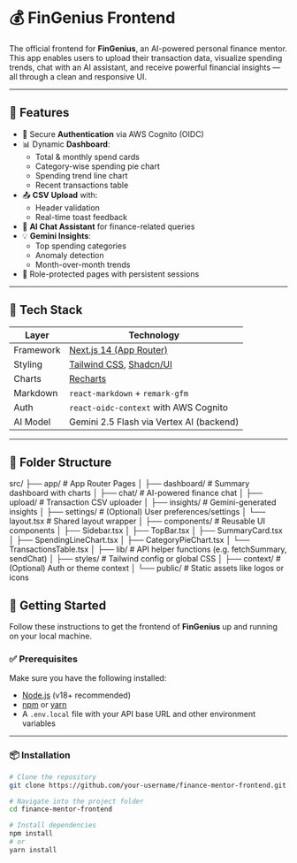 # 💰 FinGenius Frontend

The official frontend for **FinGenius**, an AI-powered personal finance mentor. This app enables users to upload their transaction data, visualize spending trends, chat with an AI assistant, and receive powerful financial insights — all through a clean and responsive UI.

---

## 🚀 Features

- 🔐 Secure **Authentication** via AWS Cognito (OIDC)
- 📊 Dynamic **Dashboard**:
  - Total & monthly spend cards
  - Category-wise spending pie chart
  - Spending trend line chart
  - Recent transactions table
- 📤 **CSV Upload** with:
  - Header validation
  - Real-time toast feedback
- 💬 **AI Chat Assistant** for finance-related queries
- 💡 **Gemini Insights**:
  - Top spending categories
  - Anomaly detection
  - Month-over-month trends
- 🎯 Role-protected pages with persistent sessions

---

## 🧱 Tech Stack

| Layer      | Technology              |
|------------|--------------------------|
| Framework  | [Next.js 14 (App Router)](https://nextjs.org/) |
| Styling    | [Tailwind CSS](https://tailwindcss.com/), [Shadcn/UI](https://ui.shadcn.dev/) |
| Charts     | [Recharts](https://recharts.org/en-US/) |
| Markdown   | `react-markdown` + `remark-gfm` |
| Auth       | `react-oidc-context` with AWS Cognito |
| AI Model   | Gemini 2.5 Flash via Vertex AI (backend) |

---

## 📁 Folder Structure
src/
├── app/                        # App Router Pages
│   ├── dashboard/             # Summary dashboard with charts
│   ├── chat/                  # AI-powered finance chat
│   ├── upload/                # Transaction CSV uploader
│   ├── insights/              # Gemini-generated insights
│   ├── settings/              # (Optional) User preferences/settings
│   └── layout.tsx            # Shared layout wrapper
│
├── components/                # Reusable UI components
│   ├── Sidebar.tsx
│   ├── TopBar.tsx
│   ├── SummaryCard.tsx
│   ├── SpendingLineChart.tsx
│   ├── CategoryPieChart.tsx
│   └── TransactionsTable.tsx
│
├── lib/                       # API helper functions (e.g. fetchSummary, sendChat)
│
├── styles/                    # Tailwind config or global CSS
│
├── context/                   # (Optional) Auth or theme context
│
└── public/                    # Static assets like logos or icons

## 🚀 Getting Started

Follow these instructions to get the frontend of **FinGenius** up and running on your local machine.

### ✅ Prerequisites

Make sure you have the following installed:

- [Node.js](https://nodejs.org/) (v18+ recommended)
- [npm](https://www.npmjs.com/) or [yarn](https://yarnpkg.com/)
- A `.env.local` file with your API base URL and other environment variables

---

### 📦 Installation

```bash
# Clone the repository
git clone https://github.com/your-username/finance-mentor-frontend.git

# Navigate into the project folder
cd finance-mentor-frontend

# Install dependencies
npm install
# or
yarn install
